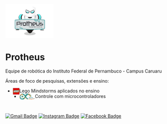 <img alt="Imagem de robô mascote segurando placa escrito Protheus Equipe de Robótica" title="Protheus Equipe de Robótica" src="https://raw.githubusercontent.com/Protheus-Robotica/.github/main/assets/logo.svg" width="30%">

# Protheus

Equipe de robótica do Instituto Federal de Pernambuco - Campus Caruaru

Áreas de foco de pesquisas, extensões e ensino:
- Lego Mindstorms aplicados no ensino <img alt="Logo Lego" title="Lego" src="https://raw.githubusercontent.com/Protheus-Robotica/.github/main/assets/lego.svg" style="height: 20px; width: 20px; float: left"/>
- Controle com microcontroladores <img alt="Logo Arduino" title="Arduino" src="https://raw.githubusercontent.com/Protheus-Robotica/.github/main/assets/arduino.png" style="height: 19px; float: left"/>

<br>

[![Gmail Badge](https://img.shields.io/badge/-Gmail-c14438?style=flat-square&logo=Gmail&logoColor=white&link=mailto:equipeprotheus@gmail.com)](mailto:equipeprotheus@gmail.com)
[![Instagram Badge](https://img.shields.io/badge/-Instagram-E4405F?style=flat-square&logo=instagram&logoColor=white&link=https://www.instagram.com/equipeprotheus/)](https://www.instagram.com/equipeprotheus/)
[![Facebook Badge](https://img.shields.io/badge/Facebook-1877F2?style=flat-square&logo=facebook&logoColor=white)](https://www.facebook.com/equipeprotheus/)
